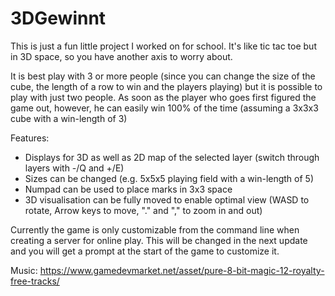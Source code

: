 # 3DGewinnt
This is just a fun little project I worked on for school.
It's like tic tac toe but in 3D space, so you have another axis to worry about.

It is best play with 3 or more people (since you can change the size of the cube, 
the length of a row to win and the players playing) but it is possible to play with just two people. As soon as the player who goes first
figured the game out, however, he can easily win 100% of the time (assuming a 3x3x3 cube with a win-length of 3)


Features:
- Displays for 3D as well as 2D map of the selected layer (switch through layers with -/Q and +/E)
- Sizes can be changed (e.g. 5x5x5 playing field with a win-length of 5)
- Numpad can be used to place marks in 3x3 space
- 3D visualisation can be fully moved to enable optimal view (WASD to rotate, Arrow keys to move, "." and "," to zoom in and out)

Currently the game is only customizable from the command line when creating a server for online play.
This will be changed in the next update and you will get a prompt at the start of the game to customize it.

Music: https://www.gamedevmarket.net/asset/pure-8-bit-magic-12-royalty-free-tracks/
